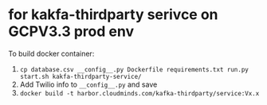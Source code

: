 # for kakfa-thirdparty serivce on GCPV3.3 prod env

To build docker container:

1. `cp database.csv __config__.py Dockerfile requirements.txt run.py start.sh kakfa-thirdparty-service/`  
2. Add Twilio info to `__config__.py` and save  
3. `docker build -t harbor.cloudminds.com/kafka-thirdparty/service:Vx.x`  
